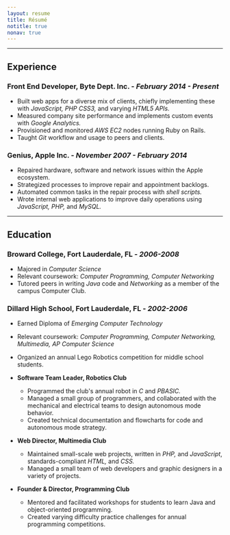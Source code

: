 ```yaml
---
layout: resume
title: Résumé
notitle: true
nonav: true
---
```



---

## Experience

### Front End Developer, Byte Dept. Inc. - _February 2014 - Present_

- Built web apps for a diverse mix of clients, chiefly implementing these with _JavaScript, PHP CSS3,_ and varying _HTML5 APIs._
- Measured company site performance and implements custom events with _Google Analytics._
- Provisioned and monitored _AWS EC2_ nodes running Ruby on Rails.
- Taught _Git_ workflow and usage to peers and clients.


### Genius, Apple Inc. - _November 2007 - February 2014_

- Repaired hardware, software and network issues within the Apple ecosystem.
- Strategized processes to improve repair and appointment backlogs.
- Automated common tasks in the repair process with _shell scripts._
- Wrote internal web applications to improve daily operations using _JavaScript, PHP,_ and _MySQL._


---



## Education


### Broward College, Fort Lauderdale, FL - _2006-2008_
- Majored in _Computer Science_
- Relevant coursework: _Computer Programming, Computer Networking_
- Tutored peers in writing _Java_ code and _Networking_ as a member of the campus Computer Club.

### Dillard High School, Fort Lauderdale, FL - _2002-2006_

- Earned Diploma of _Emerging Computer Technology_
- Relevant coursework: _Computer Programming, Computer Networking, Multimedia, AP Computer Science_
- Organized an annual Lego Robotics competition for middle school students.

- **Software Team Leader, Robotics Club**

	- Programmed the club's annual robot in _C_ and _PBASIC._
	- Managed a small group of programmers, and collaborated with the mechanical and electrical teams to design autonomous mode behavior.
	- Created technical documentation and flowcharts for code and autonomous mode strategy.

- **Web Director, Multimedia Club**

	- Maintained small-scale web projects, written in _PHP,_ and _JavaScript_, standards-compliant _HTML,_ and _CSS._
	- Managed a small team of web developers and graphic designers in a variety of projects.


-  **Founder & Director, Programming Club**

	- Mentored and facilitated workshops for students to learn Java and object-oriented programming.
	- Created varying difficulty practice challenges for annual programming competitions.